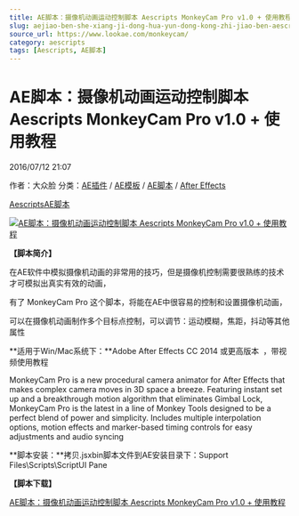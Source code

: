 ```yaml
---
title: AE脚本：摄像机动画运动控制脚本 Aescripts MonkeyCam Pro v1.0 + 使用教程
slug: aejiao-ben-she-xiang-ji-dong-hua-yun-dong-kong-zhi-jiao-ben-aescripts-monkeycam-pro-v1-0-shi-yong-jiao-cheng
source_url: https://www.lookae.com/monkeycam/
category: aescripts
tags: [Aescripts, AE脚本]
---
```

# AE脚本：摄像机动画运动控制脚本 Aescripts MonkeyCam Pro v1.0 + 使用教程

2016/07/12 21:07

作者：大众脸
分类：[AE插件](https://www.lookae.com/after-effects/aechajian/) / [AE模板](https://www.lookae.com/after-effects/other-after-effects/) / [AE脚本](https://www.lookae.com/after-effects/aescripts/) / [After Effects](https://www.lookae.com/after-effects/)

[Aescripts](https://www.lookae.com/tag/aescripts/)[AE脚本](https://www.lookae.com/tag/ae%e8%84%9a%e6%9c%ac/)

[![AE脚本：摄像机动画运动控制脚本 Aescripts MonkeyCam Pro v1.0 + 使用教程](https://www.lookae.com/wp-content/uploads/2016/07/MonkeyCam.jpg "AE脚本：摄像机动画运动控制脚本 Aescripts MonkeyCam Pro v1.0 + 使用教程-LookAE.com")](https://www.lookae.com/wp-content/uploads/2016/07/MonkeyCam.jpg)

**【脚本简介】**

在AE软件中模拟摄像机动画的非常用的技巧，但是摄像机控制需要很熟练的技术才可模拟出真实有效的动画，

有了 MonkeyCam Pro 这个脚本，将能在AE中很容易的控制和设置摄像机动画，

可以在摄像机动画制作多个目标点控制，可以调节：运动模糊，焦距，抖动等其他属性

**适用于Win/Mac系统下：**Adobe After Effects CC 2014 或更高版本  ，带视频使用教程

MonkeyCam Pro is a new procedural camera animator for After Effects that makes complex camera moves in 3D space a breeze. Featuring instant set up and a breakthrough motion algorithm that eliminates Gimbal Lock, MonkeyCam Pro is the latest in a line of Monkey Tools designed to be a perfect blend of power and simplicity. Includes multiple interpolation options, motion effects and marker-based timing controls for easy adjustments and audio syncing

**脚本安装：**拷贝.jsxbin脚本文件到AE安装目录下：Support Files\Scripts\ScriptUI Pane

**【脚本下载】**

[AE脚本：摄像机动画运动控制脚本 Aescripts MonkeyCam Pro v1.0 + 使用教程](http://lookae.ctfile.com/fs/znS153758935)
